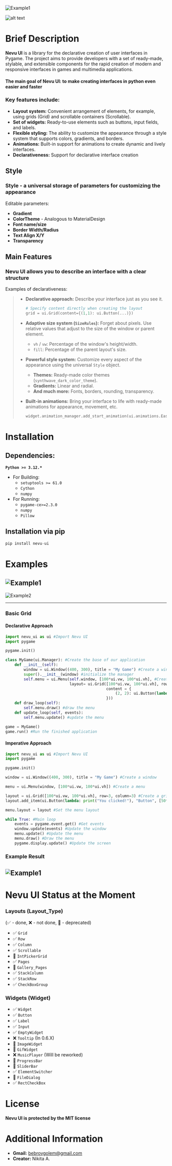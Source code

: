 ![Example1](assets/title.png)

![alt text](https://img.shields.io/badge/License:-MIT-orange.svg)


# Brief Description
**Nevu UI** is a library for the declarative creation of user interfaces in Pygame. The project aims to provide developers with a set of ready-made, stylable, and extensible components for the rapid creation of modern and responsive interfaces in games and multimedia applications.

#### The main goal of Nevu UI: to make creating interfaces in python even easier and faster

### Key features include:
*   **Layout system:** Convenient arrangement of elements, for example, using grids (Grid) and scrollable containers (Scrollable).
*   **Set of widgets:** Ready-to-use elements such as buttons, input fields, and labels.
*   **Flexible styling:** The ability to customize the appearance through a style system that supports colors, gradients, and borders.
*   **Animations:** Built-in support for animations to create dynamic and lively interfaces.
*   **Declarativeness:** Support for declarative interface creation

## Style

### Style - a universal storage of parameters for customizing the appearance
Editable parameters:

* **Gradient**
* **ColorTheme** - Analogous to MaterialDesign
* **Font name/size**
* **Border Width/Radius**
* **Text Align X/Y**
* **Transparency**

## Main Features

### Nevu UI allows you to describe an interface with a clear structure

Examples of declarativeness:
> *   **Declarative approach:** Describe your interface just as you see it.
>     ```python
>     # Specify content directly when creating the layout
>     grid = ui.Grid(content={(1,1): ui.Button(...)})
>     ```
>
> *   **Adaptive size system (`SizeRules`):** Forget about pixels. Use relative values that adjust to the size of the window or parent element.
>     *   `vh` / `vw`: Percentage of the window's height/width.
>     *   `fill`: Percentage of the parent layout's size.
> *   **Powerful style system:** Customize every aspect of the appearance using the universal `Style` object.
>     *   **Themes:** Ready-made color themes (`synthwave_dark_color_theme`).
>     *   **Gradients:** Linear and radial.
>     *   **And much more:** Fonts, borders, rounding, transparency.
>
> *   **Built-in animations:** Bring your interface to life with ready-made animations for appearance, movement, etc.
>     ```python
>     widget.animation_manager.add_start_animation(ui.animations.EaseOut(...))
>     ```

# Installation
  ## Dependencies:
  **```Python >= 3.12.*```**
  * For Building:
    * ```setuptools >= 61.0```
    * ```Cython```
    * ```numpy```
  * For Running:
    * ```pygame-ce>=2.3.0```
    * ```numpy```
    * ```Pillow```
 ## Installation via pip
 ```python
 pip install nevu-ui
 ```

# Examples
![Example1](assets/test_grid.png)
---
![Example2](assets/test_main.png)

---
### Basic Grid
#### Declarative Approach
```python
import nevu_ui as ui #Import Nevu UI
import pygame

pygame.init()

class MyGame(ui.Manager): #Create the base of our application
    def __init__(self):
        window = ui.Window((400, 300), title = "My Game") #Create a window
        super().__init__(window) #initialize the manager
        self.menu = ui.Menu(self.window, [100*ui.vw, 100*ui.vh], #Create a menu
                            layout= ui.Grid([100*ui.vw, 100*ui.vh], row=3, column=3, #Create a grid layout
                                            content = {
                                                (2, 2): ui.Button(lambda: print("You clicked!"), "Button", [50*ui.fill,33*ui.fill]) #Create a button
                                            }))
    def draw_loop(self):
        self.menu.draw() #draw the menu
    def update_loop(self, events):
        self.menu.update() #update the menu

game = MyGame()
game.run() #Run the finished application
```
#### Imperative Approach
```python
import nevu_ui as ui #Import Nevu UI
import pygame

pygame.init()

window = ui.Window((400, 300), title = "My Game") #Create a window

menu = ui.Menu(window, [100*ui.vw, 100*ui.vh]) #Create a menu

layout = ui.Grid([100*ui.vw, 100*ui.vh], row=3, column=3) #Create a grid layout
layout.add_item(ui.Button(lambda: print("You clicked!"), "Button", [50*ui.fill,33*ui.fill]), x = 2, y = 2) #Create a button

menu.layout = layout #Set the menu layout

while True: #Main loop
    events = pygame.event.get() #Get events
    window.update(events) #Update the window
    menu.update() #Update the menu
    menu.draw() #Draw the menu
    pygame.display.update() #Update the screen

```


### Example Result
![Example1](assets/result.png)
---
# Nevu UI Status at the Moment

### **Layouts (Layout_Type)**

(✅ - done, ❌ - not done, 💾 - deprecated)

*   ✅ `Grid`
*   ✅ `Row`
*   ✅ `Column`
*   ✅ `Scrollable`
*   💾 `IntPickerGrid`
*   ✅ `Pages`
*   💾 `Gallery_Pages`
*   ✅ `StackColumn`
*   ✅ `StackRow`
*   ✅ `CheckBoxGroup`

### **Widgets (Widget)**

*   ✅ `Widget`
*   ✅ `Button`
*   ✅ `Label`
*   ✅ `Input`
*   ✅ `EmptyWidget`
*   ❌ `Tooltip` (In 0.6.X)
*   💾 `ImageWidget`
*   💾 `GifWidget`
*   ❌ `MusicPlayer` (Will be reworked)
*   💾 `ProgressBar`
*   💾 `SliderBar`
*   ✅ `ElementSwitcher`
*   💾 `FileDialog`
*   ✅ `RectCheckBox`

# License

**Nevu UI is protected by the MIT license**

# Additional Information

* **Gmail:** bebrovgolem@gmail.com
* **Creator:** Nikita A.